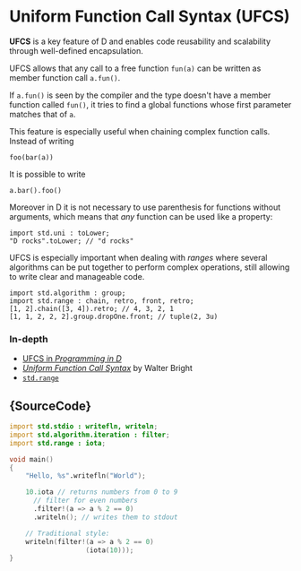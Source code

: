 # Uniform Function Call Syntax (UFCS)

**UFCS** is a key feature of D and enables code reusability
and scalability through well-defined encapsulation.

UFCS allows that any call to a free function
`fun(a)` can be written as member function call `a.fun()`.

If `a.fun()` is seen by the compiler and the type doesn't
have a member function called `fun()`, it tries to find a
global functions whose first parameter matches that of `a`.

This feature is especially useful when chaining complex
function calls. Instead of writing

    foo(bar(a))

It is possible to write

    a.bar().foo()

Moreover in D it is not necessary to use parenthesis for functions
without arguments, which means that _any_ function can be used
like a property:

    import std.uni : toLower;
    "D rocks".toLower; // "d rocks"

UFCS is especially important when dealing with
*ranges* where several algorithms can be put
together to perform complex operations, still allowing
to write clear and manageable code.

    import std.algorithm : group;
    import std.range : chain, retro, front, retro;
    [1, 2].chain([3, 4]).retro; // 4, 3, 2, 1
    [1, 1, 2, 2, 2].group.dropOne.front; // tuple(2, 3u)

### In-depth

- [UFCS in _Programming in D_](http://ddili.org/ders/d.en/ufcs.html)
- [_Uniform Function Call Syntax_](http://www.drdobbs.com/cpp/uniform-function-call-syntax/232700394) by Walter Bright
- [`std.range`](http://dlang.org/phobos/std_range.html)

## {SourceCode}

```d
import std.stdio : writefln, writeln;
import std.algorithm.iteration : filter;
import std.range : iota;

void main()
{
    "Hello, %s".writefln("World");

    10.iota // returns numbers from 0 to 9
      // filter for even numbers
      .filter!(a => a % 2 == 0)
      .writeln(); // writes them to stdout

    // Traditional style:
    writeln(filter!(a => a % 2 == 0)
    			   (iota(10)));
}
```
